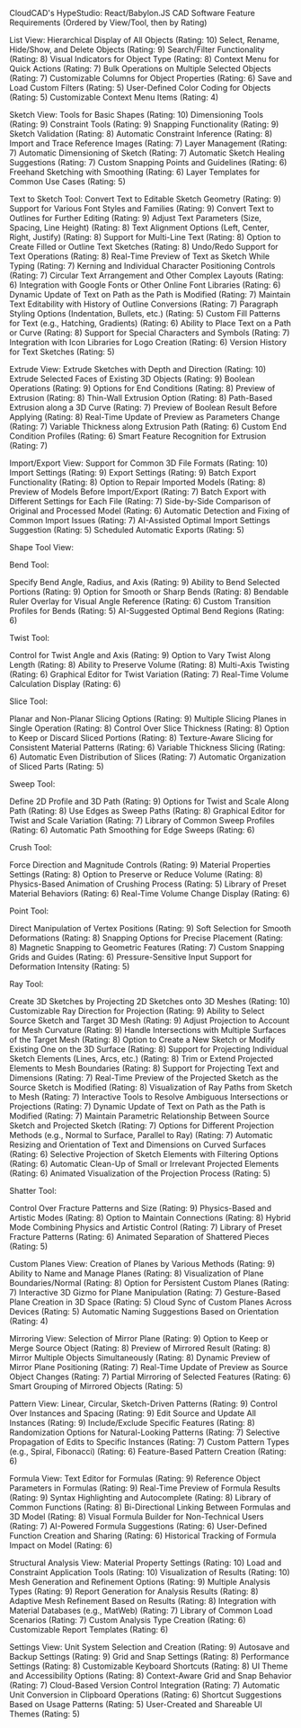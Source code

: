 CloudCAD's HypeStudio: React/Babylon.JS CAD Software Feature Requirements (Ordered by View/Tool, then by Rating)

List View:
Hierarchical Display of All Objects (Rating: 10)
Select, Rename, Hide/Show, and Delete Objects (Rating: 9)
Search/Filter Functionality (Rating: 8)
Visual Indicators for Object Type (Rating: 8)
Context Menu for Quick Actions (Rating: 7)
Bulk Operations on Multiple Selected Objects (Rating: 7)
Customizable Columns for Object Properties (Rating: 6)
Save and Load Custom Filters (Rating: 5)
User-Defined Color Coding for Objects (Rating: 5)
Customizable Context Menu Items (Rating: 4)

Sketch View:
Tools for Basic Shapes (Rating: 10)
Dimensioning Tools (Rating: 9)
Constraint Tools (Rating: 9)
Snapping Functionality (Rating: 9)
Sketch Validation (Rating: 8)
Automatic Constraint Inference (Rating: 8)
Import and Trace Reference Images (Rating: 7)
Layer Management (Rating: 7)
Automatic Dimensioning of Sketch (Rating: 7)
Automatic Sketch Healing Suggestions (Rating: 7)
Custom Snapping Points and Guidelines (Rating: 6)
Freehand Sketching with Smoothing (Rating: 6)
Layer Templates for Common Use Cases (Rating: 5)

Text to Sketch Tool:
Convert Text to Editable Sketch Geometry (Rating: 9)
Support for Various Font Styles and Families (Rating: 9)
Convert Text to Outlines for Further Editing (Rating: 9)
Adjust Text Parameters (Size, Spacing, Line Height) (Rating: 8)
Text Alignment Options (Left, Center, Right, Justify) (Rating: 8)
Support for Multi-Line Text (Rating: 8)
Option to Create Filled or Outline Text Sketches (Rating: 8)
Undo/Redo Support for Text Operations (Rating: 8)
Real-Time Preview of Text as Sketch While Typing (Rating: 7)
Kerning and Individual Character Positioning Controls (Rating: 7)
Circular Text Arrangement and Other Complex Layouts (Rating: 6)
Integration with Google Fonts or Other Online Font Libraries (Rating: 6)
Dynamic Update of Text on Path as the Path is Modified (Rating: 7)
Maintain Text Editability with History of Outline Conversions (Rating: 7)
Paragraph Styling Options (Indentation, Bullets, etc.) (Rating: 5)
Custom Fill Patterns for Text (e.g., Hatching, Gradients) (Rating: 6)
Ability to Place Text on a Path or Curve (Rating: 8)
Support for Special Characters and Symbols (Rating: 7)
Integration with Icon Libraries for Logo Creation (Rating: 6)
Version History for Text Sketches (Rating: 5)

Extrude View:
Extrude Sketches with Depth and Direction (Rating: 10)
Extrude Selected Faces of Existing 3D Objects (Rating: 9)
Boolean Operations (Rating: 9)
Options for End Conditions (Rating: 8)
Preview of Extrusion (Rating: 8)
Thin-Wall Extrusion Option (Rating: 8)
Path-Based Extrusion along a 3D Curve (Rating: 7)
Preview of Boolean Result Before Applying (Rating: 8)
Real-Time Update of Preview as Parameters Change (Rating: 7)
Variable Thickness along Extrusion Path (Rating: 6)
Custom End Condition Profiles (Rating: 6)
Smart Feature Recognition for Extrusion (Rating: 7)

Import/Export View:
Support for Common 3D File Formats (Rating: 10)
Import Settings (Rating: 9)
Export Settings (Rating: 9)
Batch Export Functionality (Rating: 8)
Option to Repair Imported Models (Rating: 8)
Preview of Models Before Import/Export (Rating: 7)
Batch Export with Different Settings for Each File (Rating: 7)
Side-by-Side Comparison of Original and Processed Model (Rating: 6)
Automatic Detection and Fixing of Common Import Issues (Rating: 7)
AI-Assisted Optimal Import Settings Suggestion (Rating: 5)
Scheduled Automatic Exports (Rating: 5)

Shape Tool View:

Bend Tool:

Specify Bend Angle, Radius, and Axis (Rating: 9)
Ability to Bend Selected Portions (Rating: 9)
Option for Smooth or Sharp Bends (Rating: 8)
Bendable Ruler Overlay for Visual Angle Reference (Rating: 6)
Custom Transition Profiles for Bends (Rating: 5)
AI-Suggested Optimal Bend Regions (Rating: 6)

Twist Tool:

Control for Twist Angle and Axis (Rating: 9)
Option to Vary Twist Along Length (Rating: 8)
Ability to Preserve Volume (Rating: 8)
Multi-Axis Twisting (Rating: 6)
Graphical Editor for Twist Variation (Rating: 7)
Real-Time Volume Calculation Display (Rating: 6)

Slice Tool:

Planar and Non-Planar Slicing Options (Rating: 9)
Multiple Slicing Planes in Single Operation (Rating: 8)
Control Over Slice Thickness (Rating: 8)
Option to Keep or Discard Sliced Portions (Rating: 8)
Texture-Aware Slicing for Consistent Material Patterns (Rating: 6)
Variable Thickness Slicing (Rating: 6)
Automatic Even Distribution of Slices (Rating: 7)
Automatic Organization of Sliced Parts (Rating: 5)

Sweep Tool:

Define 2D Profile and 3D Path (Rating: 9)
Options for Twist and Scale Along Path (Rating: 8)
Use Edges as Sweep Paths (Rating: 8)
Graphical Editor for Twist and Scale Variation (Rating: 7)
Library of Common Sweep Profiles (Rating: 6)
Automatic Path Smoothing for Edge Sweeps (Rating: 6)

Crush Tool:

Force Direction and Magnitude Controls (Rating: 9)
Material Properties Settings (Rating: 8)
Option to Preserve or Reduce Volume (Rating: 8)
Physics-Based Animation of Crushing Process (Rating: 5)
Library of Preset Material Behaviors (Rating: 6)
Real-Time Volume Change Display (Rating: 6)

Point Tool:

Direct Manipulation of Vertex Positions (Rating: 9)
Soft Selection for Smooth Deformations (Rating: 8)
Snapping Options for Precise Placement (Rating: 8)
Magnetic Snapping to Geometric Features (Rating: 7)
Custom Snapping Grids and Guides (Rating: 6)
Pressure-Sensitive Input Support for Deformation Intensity (Rating: 5)

Ray Tool:

Create 3D Sketches by Projecting 2D Sketches onto 3D Meshes (Rating: 10)
Customizable Ray Direction for Projection (Rating: 9)
Ability to Select Source Sketch and Target 3D Mesh (Rating: 9)
Adjust Projection to Account for Mesh Curvature (Rating: 9)
Handle Intersections with Multiple Surfaces of the Target Mesh (Rating: 8)
Option to Create a New Sketch or Modify Existing One on the 3D Surface (Rating: 8)
Support for Projecting Individual Sketch Elements (Lines, Arcs, etc.) (Rating: 8)
Trim or Extend Projected Elements to Mesh Boundaries (Rating: 8)
Support for Projecting Text and Dimensions (Rating: 7)
Real-Time Preview of the Projected Sketch as the Source Sketch is Modified (Rating: 8)
Visualization of Ray Paths from Sketch to Mesh (Rating: 7)
Interactive Tools to Resolve Ambiguous Intersections or Projections (Rating: 7)
Dynamic Update of Text on Path as the Path is Modified (Rating: 7)
Maintain Parametric Relationship Between Source Sketch and Projected Sketch (Rating: 7)
Options for Different Projection Methods (e.g., Normal to Surface, Parallel to Ray) (Rating: 7)
Automatic Resizing and Orientation of Text and Dimensions on Curved Surfaces (Rating: 6)
Selective Projection of Sketch Elements with Filtering Options (Rating: 6)
Automatic Clean-Up of Small or Irrelevant Projected Elements (Rating: 6)
Animated Visualization of the Projection Process (Rating: 5)

Shatter Tool:

Control Over Fracture Patterns and Size (Rating: 9)
Physics-Based and Artistic Modes (Rating: 8)
Option to Maintain Connections (Rating: 8)
Hybrid Mode Combining Physics and Artistic Control (Rating: 7)
Library of Preset Fracture Patterns (Rating: 6)
Animated Separation of Shattered Pieces (Rating: 5)

Custom Planes View:
Creation of Planes by Various Methods (Rating: 9)
Ability to Name and Manage Planes (Rating: 8)
Visualization of Plane Boundaries/Normal (Rating: 8)
Option for Persistent Custom Planes (Rating: 7)
Interactive 3D Gizmo for Plane Manipulation (Rating: 7)
Gesture-Based Plane Creation in 3D Space (Rating: 5)
Cloud Sync of Custom Planes Across Devices (Rating: 5)
Automatic Naming Suggestions Based on Orientation (Rating: 4)

Mirroring View:
Selection of Mirror Plane (Rating: 9)
Option to Keep or Merge Source Object (Rating: 8)
Preview of Mirrored Result (Rating: 8)
Mirror Multiple Objects Simultaneously (Rating: 8)
Dynamic Preview of Mirror Plane Positioning (Rating: 7)
Real-Time Update of Preview as Source Object Changes (Rating: 7)
Partial Mirroring of Selected Features (Rating: 6)
Smart Grouping of Mirrored Objects (Rating: 5)

Pattern View:
Linear, Circular, Sketch-Driven Patterns (Rating: 9)
Control Over Instances and Spacing (Rating: 9)
Edit Source and Update All Instances (Rating: 9)
Include/Exclude Specific Features (Rating: 8)
Randomization Options for Natural-Looking Patterns (Rating: 7)
Selective Propagation of Edits to Specific Instances (Rating: 7)
Custom Pattern Types (e.g., Spiral, Fibonacci) (Rating: 6)
Feature-Based Pattern Creation (Rating: 6)

Formula View:
Text Editor for Formulas (Rating: 9)
Reference Object Parameters in Formulas (Rating: 9)
Real-Time Preview of Formula Results (Rating: 9)
Syntax Highlighting and Autocomplete (Rating: 8)
Library of Common Functions (Rating: 8)
Bi-Directional Linking Between Formulas and 3D Model (Rating: 8)
Visual Formula Builder for Non-Technical Users (Rating: 7)
AI-Powered Formula Suggestions (Rating: 6)
User-Defined Function Creation and Sharing (Rating: 6)
Historical Tracking of Formula Impact on Model (Rating: 6)

Structural Analysis View:
Material Property Settings (Rating: 10)
Load and Constraint Application Tools (Rating: 10)
Visualization of Results (Rating: 10)
Mesh Generation and Refinement Options (Rating: 9)
Multiple Analysis Types (Rating: 9)
Report Generation for Analysis Results (Rating: 8)
Adaptive Mesh Refinement Based on Results (Rating: 8)
Integration with Material Databases (e.g., MatWeb) (Rating: 7)
Library of Common Load Scenarios (Rating: 7)
Custom Analysis Type Creation (Rating: 6)
Customizable Report Templates (Rating: 6)

Settings View:
Unit System Selection and Creation (Rating: 9)
Autosave and Backup Settings (Rating: 9)
Grid and Snap Settings (Rating: 8)
Performance Settings (Rating: 8)
Customizable Keyboard Shortcuts (Rating: 8)
UI Theme and Accessibility Options (Rating: 8)
Context-Aware Grid and Snap Behavior (Rating: 7)
Cloud-Based Version Control Integration (Rating: 7)
Automatic Unit Conversion in Clipboard Operations (Rating: 6)
Shortcut Suggestions Based on Usage Patterns (Rating: 5)
User-Created and Shareable UI Themes (Rating: 5)